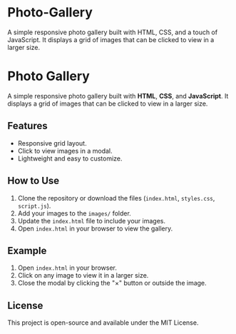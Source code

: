 # Photo-Gallery
A simple responsive photo gallery built with HTML, CSS, and a touch of JavaScript. It displays a grid of images that can be clicked to view in a larger size.
# Photo Gallery

A simple responsive photo gallery built with **HTML**, **CSS**, and **JavaScript**. It displays a grid of images that can be clicked to view in a larger size.

## Features

- Responsive grid layout.
- Click to view images in a modal.
- Lightweight and easy to customize.

## How to Use

1. Clone the repository or download the files (`index.html`, `styles.css`, `script.js`).
2. Add your images to the `images/` folder.
3. Update the `index.html` file to include your images.
4. Open `index.html` in your browser to view the gallery.

## Example

1. Open `index.html` in your browser.
2. Click on any image to view it in a larger size.
3. Close the modal by clicking the "×" button or outside the image.

## License

This project is open-source and available under the MIT License.
